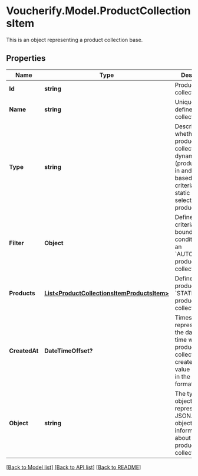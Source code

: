 # Voucherify.Model.ProductCollectionsItem
This is an object representing a product collection base. 

## Properties

Name | Type | Description | Notes
------------ | ------------- | ------------- | -------------
**Id** | **string** | Product collection ID. | [optional] 
**Name** | **string** | Unique user-defined product collection name. | [optional] 
**Type** | **string** | Describes whether the product collection is dynamic (products come in and leave based on set criteria) or static (manually selected products). | [optional] 
**Filter** | **Object** | Defines a set of criteria and boundary conditions for an &#x60;AUTO_UPDATE&#x60; product collection type. | [optional] 
**Products** | [**List&lt;ProductCollectionsItemProductsItem&gt;**](ProductCollectionsItemProductsItem.md) | Defines a set of products for a &#x60;STATIC&#x60; product collection type. | [optional] 
**CreatedAt** | **DateTimeOffset?** | Timestamp representing the date and time when the product collection was created. The value is shown in the ISO 8601 format. | [optional] 
**Object** | **string** | The type of the object represented by JSON. This object stores information about the static product collection. | [optional] [default to ObjectEnum.ProductsCollection]

[[Back to Model list]](../README.md#documentation-for-models) [[Back to API list]](../README.md#documentation-for-api-endpoints) [[Back to README]](../README.md)

